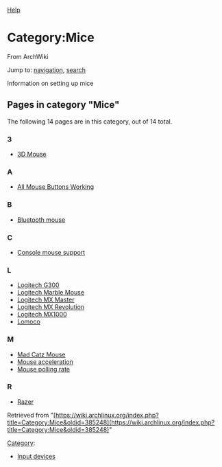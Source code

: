 [Help](//www.mediawiki.org/wiki/Special:MyLanguage/Help:Categories)

# Category:Mice

From ArchWiki

Jump to: [navigation](#column-one), [search](#searchInput)

Information on setting up mice

## Pages in category "Mice"

The following 14 pages are in this category, out of 14 total.

### 3

*   [3D Mouse](/index.php/3D_Mouse "3D Mouse")

### A

*   [All Mouse Buttons Working](/index.php/All_Mouse_Buttons_Working "All Mouse Buttons Working")

### B

*   [Bluetooth mouse](/index.php/Bluetooth_mouse "Bluetooth mouse")

### C

*   [Console mouse support](/index.php/Console_mouse_support "Console mouse support")

### L

*   [Logitech G300](/index.php/Logitech_G300 "Logitech G300")
*   [Logitech Marble Mouse](/index.php/Logitech_Marble_Mouse "Logitech Marble Mouse")
*   [Logitech MX Master](/index.php/Logitech_MX_Master "Logitech MX Master")
*   [Logitech MX Revolution](/index.php/Logitech_MX_Revolution "Logitech MX Revolution")
*   [Logitech MX1000](/index.php/Logitech_MX1000 "Logitech MX1000")
*   [Lomoco](/index.php/Lomoco "Lomoco")

### M

*   [Mad Catz Mouse](/index.php/Mad_Catz_Mouse "Mad Catz Mouse")
*   [Mouse acceleration](/index.php/Mouse_acceleration "Mouse acceleration")
*   [Mouse polling rate](/index.php/Mouse_polling_rate "Mouse polling rate")

### R

*   [Razer](/index.php/Razer "Razer")

Retrieved from "[https://wiki.archlinux.org/index.php?title=Category:Mice&oldid=385248](https://wiki.archlinux.org/index.php?title=Category:Mice&oldid=385248)"

[Category](/index.php/Special:Categories "Special:Categories"):

*   [Input devices](/index.php/Category:Input_devices "Category:Input devices")